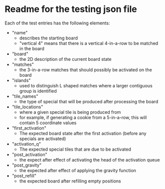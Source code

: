 # Readme for the testing json file

Each of the test entries has the following elements:

- "name"
  - describes the starting board
  - "vertical 4" means that there is a vertical 4-in-a-row to be matched in
    the board
- "board"
  - the 2D description of the current board state
- "matches"
  - the 3-in-a-row matches that should possibly be activated on the board
- "islands"
  - used to distinguish L shaped matches where a larger contiguous group is
    identified
- "tile_names"
  - the type of special that will be produced after processing the board
- "tile_locations"
  - where a given special tile is being produced from
  - for example, if generating a cookie from a 5-in-a-row, this will contain 5
    coordinate values
- "first_activation"
  - The expected board state after the first activation (before any specials are
    activated)
- "activation_q"
  - The expected special tiles that are due to be activated
- "post_activation"
  - the expect after effect of activating the head of the activation queue
- "post_gravity"
  - the expected after effect of applying the gravity function
- "post_refill"
  - the expected board after refilling empty positions
